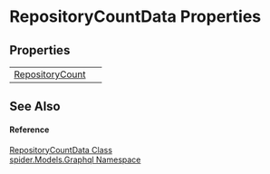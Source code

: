 # RepositoryCountData Properties




## Properties
<table>
<tr>
<td><a href="494ccfca-e159-93fb-1661-95ff43ab64b4">RepositoryCount</a></td>
<td> </td></tr>
</table>

## See Also


#### Reference
<a href="e58309f7-e692-cd07-7beb-4b8d04f345ab">RepositoryCountData Class</a>  
<a href="a7324a28-4f46-beaa-9269-26a8fa385391">spider.Models.Graphql Namespace</a>  
